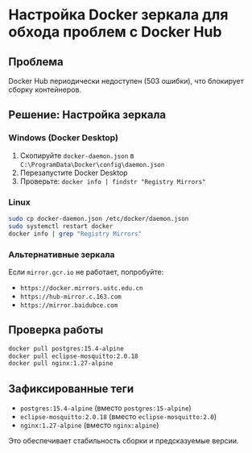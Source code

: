 # Настройка Docker зеркала для обхода проблем с Docker Hub

## Проблема
Docker Hub периодически недоступен (503 ошибки), что блокирует сборку контейнеров.

## Решение: Настройка зеркала

### Windows (Docker Desktop)
1. Скопируйте `docker-daemon.json` в `C:\ProgramData\Docker\config\daemon.json`
2. Перезапустите Docker Desktop
3. Проверьте: `docker info | findstr "Registry Mirrors"`

### Linux
```bash
sudo cp docker-daemon.json /etc/docker/daemon.json
sudo systemctl restart docker
docker info | grep "Registry Mirrors"
```

### Альтернативные зеркала
Если `mirror.gcr.io` не работает, попробуйте:
- `https://docker.mirrors.ustc.edu.cn`
- `https://hub-mirror.c.163.com`
- `https://mirror.baidubce.com`

## Проверка работы
```bash
docker pull postgres:15.4-alpine
docker pull eclipse-mosquitto:2.0.18
docker pull nginx:1.27-alpine
```

## Зафиксированные теги
- `postgres:15.4-alpine` (вместо `postgres:15-alpine`)
- `eclipse-mosquitto:2.0.18` (вместо `eclipse-mosquitto:2.0`)
- `nginx:1.27-alpine` (вместо `nginx:alpine`)

Это обеспечивает стабильность сборки и предсказуемые версии.
